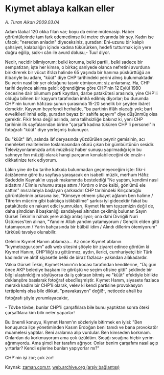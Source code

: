 # Kıymet ablaya kalkan eller

*A. Turan Alkan 2009.03.04*

<tr><td class="metin" colspan="2" style="padding-top: 20px; padding-left: 5px; padding-right: 10px;">Adam lâakal 120 okka filan var; boyu da enine mütenasip. Haber görüntülerinde tam fark edemedimse iki metre civarında bir şey. Kadın ise ufacık; "nereden anladın" diyeceksiniz, şuradan: Eni-uzunu bir kalıplı şahsiyet, kalabalığın içinde kadına tükürürken, hedefi tutturmak için yere doğru eğilip, sıdk-ı cân ile avurd dolusu,- Tuu! diyor.</td></tr><tr><td class="metin" colspan="2" style="padding-top: 20px; padding-left: 5px; padding-right: 10px;"><p> Nedir, necidir bilmiyorum; belki koruma, belki partili, belki sadece bir sempatizan; işte her kimse, o birkaç saniyede olanca nefretini avurduna biriktirerek bir vücut ifrâzı halinde 65 yaşında bir hanıma püskürttüğü an itibariyle bu adam, "küüt" diye CHP tarihindeki yerini almış bulunmaktadır. Bu yerin nasıl bir yer olduğunu tasvir etmiyorum; siz anlarsınız. Ha, CHP tarihi deyince aklıma geldi; öğrendiğime göre CHP'nin 12 Eylül 1980 öncesine dair bilumum parti kayıtları, darbe patakütesi arasında, yine CHP'li olduğu bilinen bir kayyum tarafından imhâ edilmiş diyorlar; bu durumda CHP'nin kurum hâfızası şunun şurasında 15-20 senelik bir şeyden ibâret demektir. Kayyum beyefendi herhalde, "bu partinin iflâh olacağı yok; bari evvelkileri imhâ edip, şuradan beyaz bir sahife açayım" diye düşünmüş olsa gerektir. Fikir fena değil aslında, ama talihsizliğe bakınız ki, yeni CHP tarihinin ilk sayfalarından birine "çarşaflı kadına tüküren CHP'li personel"in fotoğrafı "küüt" diye yerleşmiş bulunuyor.
<p>Bu "küüt" lâfı, aslında lâf deryasında yüzdürülen peynir gemisinin, acı memleket realitelerine toslamasından ötürü çıkan bir gümbürtünün sesidir. Televizyonlarımızda artık müziksiz haber sunuşu yapılmadığı için bu sahneye fon müziği olarak hangi parçanın konulabileceğini de enzâr-ı dikkatinize terk ediyorum.
<p>Lâkin yine de bu tarihe katkıda bulunmadan geçmeyeceğim işte: fikr-i âcizâneme göre bu sayfaya yaraşacak en isabetli müzik, merhum Hâfız Sadeddin Kaynak'ın uşşak makamında bestelediği "Ne yaptım, kendimi nasıl aldattım / Elimle ruhumu ateşe attım / Kırdım o ince kalbi, gönlümü ele sattım" mısralarıyla başlayan şarkısıdır! CHP tarihindeki Kılıçdaroğlu görüntülerinin arkasına ise, "Kimseye etmem şikayet ağlarım ben halime / Titrerim mücrim gibi baktıkça istikbâlime" şarkısı iyi gidecektir fakat bu patakütede en nakavt edici yumrukları, Kıymet Hanım teyzemizin değil de, daha şimdiden il başkanlığı sandalyesi altından çekilmiş bulunan Sayın Gürsel Tekin'in nâhak yere aldığı anlaşılıyor; ona dahi Divriğili Nuri Üstünses'ten alınan, "Yandım Allah yandım yatamıyorum / Gençlik elden gitti tutamıyorum / Yarin bahçasında bir bülbül idim / Alındı dillerim ötemiyorum" türküsü tavsiye olunabilir.
<p>Gelelim Kıymet Hanım ablamıza... Az önce Kıymet ablanın "kiymetozgur.com" adlı web sitesini şööyle bir ziyaret edince gördüm ki Kıymet Hanım, CHP'liliği su götürmez, aydın, ilerici, cumhuriyetçi bir Türk kadınıdır ve aktif siyasetle belki de biraz fazlaca- yakından alâkadardır. Vâkıa Gürsel Tekin, Kıymet Hanım'ın kocası tarafından kendilerine, "Üç gün önce AKP belediye başkanı ile görüştü ve seçim ofisine gitti" şeklinde bir bilgi ulaştırıldığını söylüyorsa da iş çoktaan bitmiş ve "küüt" efektiyle birlikte deklanşöre basılarak fotoğraf ebedîleşmiştir. Kıymet Hanım, siyasete fazlaca meraklı kadim bir CHP'li olarak, velev ki kendi partisine provokasyon tertiplemiş olsa bile dikkat, "pıravakasyon" değil!-, neticede ahali bu fotoğrafı şöyle yorumlayacaktır,
<p>- Tövbe tövbe, bunlar CHP'li çarşaflılara bile bunu yaptıktan sonra öteki çarşaflılara kim bilir neler yaparlar!
<p> Bu önemli konuyu, Kıymet Hanım'ın sözleriyle bitirmek en iyisi: "Ben konuşunca ilçe yönetiminden Kasım Erdoğan beni tanıdı ve bana provokatör muamelesi yaptılar. Beni aralarına alıp vurdular. Ben kimseden korkmam. Onlardan da korkmuyorum ama çok üzüldüm. Sıcağı sıcağına hiçbir yerim ağrımıyordu. Ama şimdi her tarafım ağrıyor. Onlar benim çarşafımı nasıl açıp yırtarlar? Kendi eşlerine bunları yapıyorlar mı?"
<p>CHP'nin işi zor; çok zor!<br/></p></p></p></p></p></p></p></td></tr>

Kaynak: [zaman.com.tr](http://zaman.com.tr/yazar.do?yazino=821382), [web.archive.org (arşiv bağlantısı)](http://web.archive.org/web/20090309003343/http://www.zaman.com.tr:80/yazar.do?yazino=821382)
